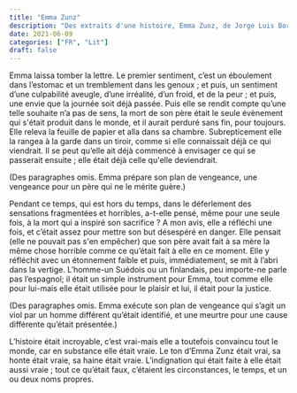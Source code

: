 ```yaml
---
title: "Emma Zunz"
description: "Des extraits d'une histoire, Emma Zunz, de Jorge Luis Borges."
date: 2021-06-09
categories: ["FR", "Lit"]
draft: false
---
```


Emma laissa tomber la lettre. Le premier sentiment, c’est un éboulement dans l’estomac et un tremblement dans les genoux ; et puis, un sentiment d’une culpabilité aveugle, d’une irréalité, d’un froid, et de la peur ; et puis, une envie que la journée soit déjà passée. Puis elle se rendit compte qu’une telle souhaite n’a pas de sens, la mort de son père était le seule évènement qui s'était produit dans le monde, et il aurait perduré sans fin, pour toujours. Elle releva la feuille de papier et alla dans sa chambre. Subrepticement elle la rangea à la garde dans un tiroir, comme si elle connaissait déjà ce qui viendrait. Il se peut qu’elle ait déjà commencé à envisager ce qui se passerait ensuite ; elle était déjà celle qu'elle deviendrait.

(Des paragraphes omis. Emma prépare son plan de vengeance, une vengeance pour un père qui ne le mérite guère.)

Pendant ce temps, qui est hors du temps, dans le déferlement des sensations fragmentées et horribles, a-t-elle pensé, même pour une seule fois, à la mort qui a inspiré son sacrifice ? A mon avis, elle a réfléchi une fois, et c’était assez pour mettre son but désespéré en danger. Elle pensait (elle ne pouvait pas s'en empêcher) que son père avait fait à sa mère la même chose horrible comme ce qu’était fait à elle en ce moment. Elle y réfléchit avec un étonnement faible et puis, immédiatement, se mit à l’abri dans la vertige. L’homme-un Suédois ou un finlandais, peu importe-ne parle pas l’espagnol; il était un simple instrument pour Emma, tout comme elle pour lui-mais elle était utilisée pour le plaisir et lui, il était pour la justice.

(Des paragraphes omis. Emma exécute son plan de vengeance qui s’agit un viol par un homme différent qu’était identifié, et une meurtre pour une cause différente qu’était présentée.)

L’histoire était incroyable, c’est vrai-mais elle a toutefois convaincu tout le monde, car en substance elle était vraie. Le ton d’Emma Zunz était vrai, sa honte était vraie, sa haine était vraie. L’indignation qui était faite à elle était aussi vraie ; tout ce qu’était faux, c’étaient les circonstances, le temps, et un ou deux noms propres.

